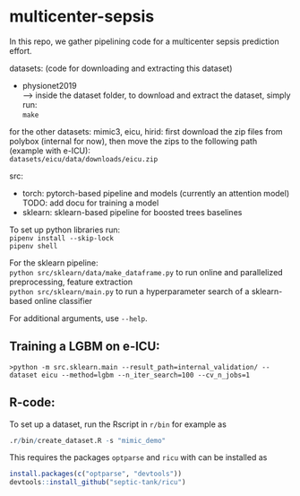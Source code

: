 # multicenter-sepsis

In this repo, we gather pipelining code for a multicenter sepsis prediction effort.


datasets: (code for downloading and extracting this dataset)
- physionet2019   
--> inside the dataset folder, to download and extract the dataset, simply run:  
 ```make```  

for the other datasets: mimic3, eicu, hirid: first download the zip files from polybox (internal for now),
then move the zips to the following path (example with e-ICU):  
```datasets/eicu/data/downloads/eicu.zip```  


src:
- torch: pytorch-based pipeline and models (currently an attention model)  
    TODO: add docu for training a  model  
- sklearn: sklearn-based pipeline for boosted trees baselines
    
To set up python libraries run:  
```pipenv install --skip-lock```  
```pipenv shell```  
  
For the sklearn pipeline:  
```python src/sklearn/data/make_dataframe.py``` to run online and parallelized preprocessing, feature extraction  
```python src/sklearn/main.py``` to run a hyperparameter search of a sklearn-based online classifier  
  
For additional arguments, use ```--help```.  
 


## Training a LGBM on e-ICU:  
```>python -m src.sklearn.main --result_path=internal_validation/ --dataset eicu --method=lgbm --n_iter_search=100 --cv_n_jobs=1 ```


## R-code:
To set up a dataset, run the Rscript in `r/bin` for example as

```r
.r/bin/create_dataset.R -s "mimic_demo"
```

This requires the packages `optparse` and `ricu` with can be installed as

```r
install.packages(c("optparse", "devtools"))
devtools::install_github("septic-tank/ricu")
```

